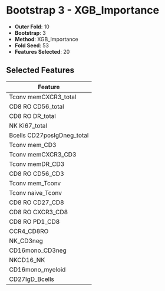# Bootstrap 3 - XGB_Importance

- **Outer Fold**: 10
- **Bootstrap**: 3
- **Method**: XGB_Importance
- **Fold Seed**: 53
- **Features Selected**: 20

## Selected Features

| Feature |
|---------|
| Tconv memCXCR3_total |
| CD8 RO CD56_total |
| CD8 RO DR_total |
| NK Ki67_total |
| Bcells CD27posIgDneg_total |
| Tconv mem_CD3 |
| Tconv memCXCR3_CD3 |
| Tconv memDR_CD3 |
| CD8 RO CD56_CD3 |
| Tconv mem_Tconv |
| Tconv naive_Tconv |
| CD8 RO CD27_CD8 |
| CD8 RO CXCR3_CD8 |
| CD8 RO PD1_CD8 |
| CCR4_CD8RO |
| NK_CD3neg |
| CD16mono_CD3neg |
| NKCD16_NK |
| CD16mono_myeloid |
| CD27IgD_Bcells |
